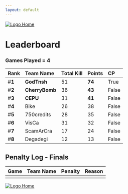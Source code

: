 ```yaml
---
layout: default
---
```


[ ![Logo](https://kanziebub.github.io/ProjectSEA/assets/images/bullet_rev.png) Home](https://kanziebub.github.io/ProjectSEA/)

# **Leaderboard**

### Games Played = 4

|  Rank  | Team Name             | Total Kill | **Points** | CP |
|:-------|:----------------------|:-----------|:-----------|:---|
| #**1** | **GodTnsh** | 51 | **74** | True | 
| #**2** | **CherryBomb** | 36 | **43** | False | 
| #**3** | **CEPU** | 31 | **41** | False | 
| #**4** | Bike | 26 | 38 | False | 
| #**5** | 750credits | 28 | 35 | False | 
| #**6** | VisCa | 31 | 32 | False | 
| #**7** | ScamArCra | 17 | 24 | False | 
| #**8** | Degadegi | 12 | 13 | False | 
 

## Penalty Log - Finals

|  Game  | Team Name | Penalty | Reason                |
|:-------|:----------|:--------|:----------------------| 
|  |  |  |  |

[ ![Logo](https://kanziebub.github.io/ProjectSEA/assets/images/bullet_rev.png) Home](https://kanziebub.github.io/ProjectSEA/)
